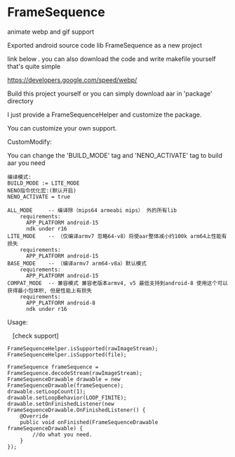 # FrameSequence
animate webp and gif support 

Exported android source code lib FrameSequence as a new project

link below . you can also download the code and write makefile yourself that's quite simple

https://developers.google.com/speed/webp/

Build this project yourself or you can simply download aar in 'package' directory

I just provide a FrameSequenceHelper and customize the package.

You can customize your own support.

CustomModify:

You can change the 'BUILD_MODE' tag and 'NENO_ACTIVATE' tag to build aar you need

    编译模式:
    BUILD_MODE := LITE_MODE
    NENO指令优化宏:(默认开启)
    NENO_ACTIVATE = true

    ALL_MODE     -- 编译除（mips64 armeabi mips） 外的所有lib
        requirements:
          APP_PLATFORM android-15
          ndk under r16
    LITE_MODE    -- （仅编译armv7 忽略64-v8）将使aar整体减小约100k arm64上性能有损失
        requirements:
          APP_PLATFORM android-15
    BASE_MODE    -- （编译armv7 arm64-v8a）默认模式
        requirements:
          APP_PLATFORM android-15
    COMPAT_MODE  -- 兼容模式 兼容老版本armv4, v5 最低支持到android-8 使用这个可以获得最小包体积, 但是性能上有损失
        requirements:
          APP_PLATFORM android-8
          ndk under r16

Usage:

    [check support]
    
    FrameSequenceHelper.isSupported(rawImageStream);
    FrameSequenceHelper.isSupported(file);
      
    FrameSequence frameSequence = FrameSequence.decodeStream(rawImageStream);
    FrameSequenceDrawable drawable = new FrameSequenceDrawable(frameSequence);
    drawable.setLoopCount(1);
    drawable.setLoopBehavior(LOOP_FINITE);
    drawable.setOnFinishedListener(new FrameSequenceDrawable.OnFinishedListener() {
        @Override
        public void onFinished(FrameSequenceDrawable frameSequenceDrawable) {
            //do what you need.
        }
    });







